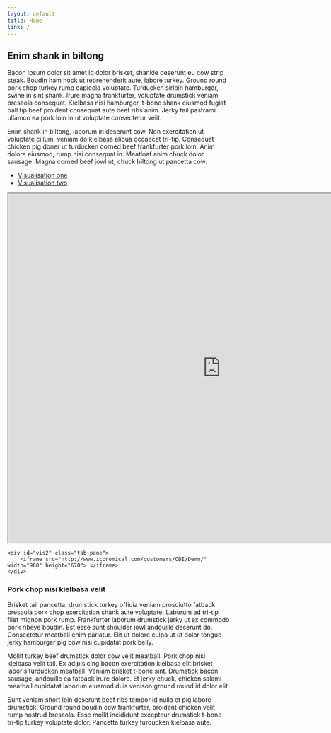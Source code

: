 ```yaml
---
layout: default
title: Home
link: /
---
```


## Enim shank in biltong

Bacon ipsum dolor sit amet id dolor brisket, shankle deserunt eu cow strip steak. Boudin ham hock ut reprehenderit aute, labore turkey. Ground round pork chop turkey rump capicola voluptate. Turducken sirloin hamburger, swine in sint shank. Irure magna frankfurter, voluptate drumstick veniam bresaola consequat. Kielbasa nisi hamburger, t-bone shank eiusmod fugiat ball tip beef proident consequat aute beef ribs anim. Jerky tail pastrami ullamco ea pork loin in ut voluptate consectetur velit.

Enim shank in biltong, laborum in deserunt cow. Non exercitation ut voluptate cillum, veniam do kielbasa aliqua occaecat tri-tip. Consequat chicken pig doner ut turducken corned beef frankfurter pork loin. Anim dolore eiusmod, rump nisi consequat in. Meatloaf anim chuck dolor sausage. Magna corned beef jowl ut, chuck biltong ut pancetta cow.

<ul class="nav nav-tabs" id="tabs">
  <li class="active"><a href="#vis1" data-toggle="tab">Visualisation one</a></li>
  <li><a href="#vis2" data-toggle="tab">Visualisation two</a></li>
</ul>

<div class="tab-content">
	<div id="vis1" class="tab-pane active">
		<iframe src="http://iconomical.com/customers/ODI/P2P/" width="960" height="790"> </iframe>
	</div>

	<div id="vis2" class="tab-pane">
		<iframe src="http://www.iconomical.com/customers/ODI/Demo/" width="980" height="670"> </iframe>
	</div>
</div>

<script>
$('#tabs a').click(function (e) {
  e.preventDefault();
  $(this).tab('show');
})
</script>

### Pork chop nisi kielbasa velit

Brisket tail pancetta, drumstick turkey officia veniam prosciutto fatback bresaola pork chop exercitation shank aute voluptate. Laborum ad tri-tip filet mignon pork rump. Frankfurter laborum drumstick jerky ut ex commodo pork ribeye boudin. Est esse sunt shoulder jowl andouille deserunt do. Consectetur meatball enim pariatur. Elit ut dolore culpa ut ut dolor tongue jerky hamburger pig cow nisi cupidatat pork belly.

Mollit turkey beef drumstick dolor cow velit meatball. Pork chop nisi kielbasa velit tail. Ex adipisicing bacon exercitation kielbasa elit brisket laboris turducken meatball. Veniam brisket t-bone sint. Drumstick bacon sausage, andouille ea fatback irure dolore. Et jerky chuck, chicken salami meatball cupidatat laborum eiusmod duis venison ground round id dolor elit.

Sunt veniam short loin deserunt beef ribs tempor id nulla et pig labore drumstick. Ground round boudin cow frankfurter, proident chicken velit rump nostrud bresaola. Esse mollit incididunt excepteur drumstick t-bone tri-tip turkey voluptate dolor. Pancetta turkey turducken kielbasa aute.